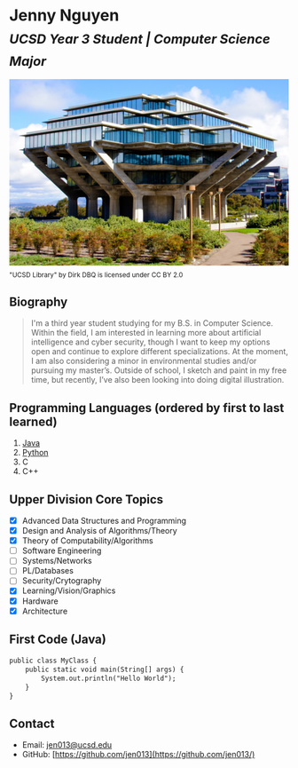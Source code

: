 # **Jenny Nguyen** <br /><sub> _UCSD Year 3 Student | Computer Science Major_ </sub>

![UCSD Library](images/ucsd_library-dirk_dbq.jpg)<br /><sub>"UCSD Library" by Dirk DBQ is licensed under CC BY 2.0</sub>

## Biography
> I'm a third year student studying for my B.S. in Computer Science. Within the field, I am interested in learning more about artificial intelligence and cyber security, though I want to keep my options open and continue to explore different specializations. At the moment, I am also considering a minor in environmental studies and/or pursuing my master’s. Outside of school, I sketch and paint in my free time, but recently, I’ve also been looking into doing digital illustration.

## Programming Languages (ordered by first to last learned)
1. [Java](#first-code)
2. [Python](README.md)
3. C
4. C++

## Upper Division Core Topics
- [x] Advanced Data Structures and Programming
- [x] Design and Analysis of Algorithms/Theory
- [x] Theory of Computability/Algorithms
- [ ] Software Engineering
- [ ] Systems/Networks
- [ ] PL/Databases
- [ ] Security/Crytography
- [x] Learning/Vision/Graphics
- [x] Hardware
- [x] Architecture

## First Code (Java)
```
public class MyClass {
    public static void main(String[] args) {
        System.out.println("Hello World");
    }
}
```
## Contact
- Email: jen013@ucsd.edu<br />
- GitHub: [https://github.com/jen013](https://github.com/jen013/)
